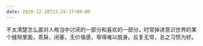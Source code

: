 ```yaml
---
date: 2020-12-28T23:24:17+08:00
---
```

不太清楚怎么面对人格当中讨厌的一部分和喜欢的一部分。时常掉进意识世界的某个缝隙里面，乖戾，闭塞，无价值感，窄得难以脱身。反复无常，总之习惯为好。